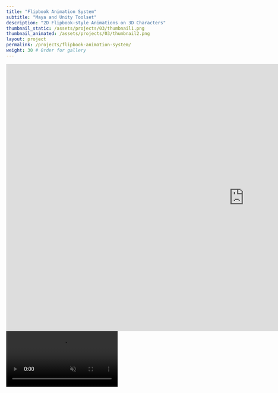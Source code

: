 ```yaml
---
title: "Flipbook Animation System"
subtitle: "Maya and Unity Toolset"
description: "2D Flipbook-style Animations on 3D Characters"
thumbnail_static: /assets/projects/03/thumbnail1.png
thumbnail_animated: /assets/projects/03/thumbnail2.png
layout: project
permalink: /projects/flipbook-animation-system/
weight: 30 # Order for gallery
---
```





<iframe width="1280" height="720" src="https://www.youtube.com/embed/PgzCOnMLKDY" title="Flipbook Animation System setup in Maya" frameborder="0" allow="accelerometer; autoplay; clipboard-write; encrypted-media; gyroscope; picture-in-picture; web-share" referrerpolicy="strict-origin-when-cross-origin" allowfullscreen></iframe>




<div class="video-wrapper">
  <video autoplay loop muted playsinline>
    <source src="/assets/projects/03/flipbook-animator-blob.mp4" type="video/mp4">
  </video>
</div>



